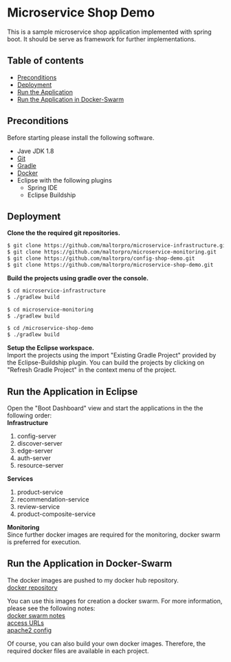 # Microservice Shop Demo
This is a sample microservice shop application implemented with spring boot.
It should be serve as framework for further implementations.

## Table of contents

*  [Preconditions](#preconditions)
*  [Deployment](#deployment)
*  [Run the Application](#run-the-application)
*  [Run the Application in Docker-Swarm](#run-the-application-in-docker-swarm)


## Preconditions
Before starting please install the following software.

 * Jave JDK 1.8
 * [Git](https://git-scm.com/downloads)
 * [Gradle](https://gradle.org/install/)
 * [Docker](https://www.docker.com/community-edition#/download)
 * Eclipse with the following plugins
 	* Spring IDE
 	* Eclipse Buildship
 

## Deployment
<b>Clone the the required git repositories.</b><br />

```bash
$ git clone https://github.com/maltorpro/microservice-infrastructure.git
$ git clone https://github.com/maltorpro/microservice-monitoring.git
$ git clone https://github.com/maltorpro/config-shop-demo.git
$ git clone https://github.com/maltorpro/microservice-shop-demo.git
```

<b>Build the projects using gradle over the console.</b>

```bash
$ cd microservice-infrastructure
$ ./gradlew build

$ cd microservice-monitoring
$ ./gradlew build

$ cd /microservice-shop-demo
$ ./gradlew build
```

<b>Setup the Eclipse workspace.</b><br />
Import the projects using the import "Existing Gradle Project" provided by the Eclipse-Buildship plugin.
You can build the projects by clicking on "Refresh Gradle Project" in the context menu of the project. 

## Run the Application in Eclipse
Open the "Boot Dashboard" view and start the applications in the the following order:<br />
<b>Infrastructure</b>
1. config-server
2. discover-server
3. edge-server
4. auth-server
5. resource-server

<b>Services</b><br />
1. product-service
2. recommendation-service
3. review-service
4. product-composite-service

<b>Monitoring</b><br />
Since further docker images are required for the monitoring, docker swarm is preferred for execution.

## Run the Application in Docker-Swarm
The docker images are pushed to my docker hub repository. <br />
[docker repository](https://hub.docker.com/u/maltor/)

You can use this images for creation a docker swarm.
For more information, please see the following notes:<br />
[docker swarm notes](https://github.com/maltorpro/microservice-shop-demo/blob/shop/docker/docker%20swarm%20tut.txt)<br />
[access URLs](https://github.com/maltorpro/microservice-shop-demo/blob/shop/notes)<br />
[apache2 config](https://github.com/maltorpro/microservice-shop-demo/blob/shop/000-default.conf)

Of course, you can also build your own docker images. Therefore, the required docker files are available in each project.

